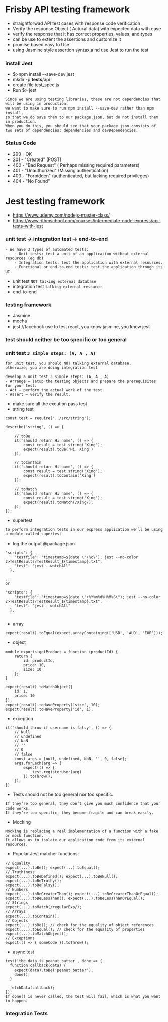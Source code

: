# Frisby API testing framework
- straightforwad API test cases with response code verification
- Verify the response Object ( Actural data) with expected data with ease
- verify the response that it has correct properties, values, and types
- can be use to extent the assertions and customize it
- promise based easy to Use
- using Jasmine style assertion syntax,a nd use Jest to run the test
### install Jest
- $>npm install --save-dev jest
- mkdir -p __tests__/api
- create file test_spec.js
- Run $> jest
```
Since we are using testing libraries, these are not dependencies that will be using in production. 
we want to make sure to run npm install --save-dev rather than npm install, 
so that we do save them to our package.json, but do not install them in production. 
When you do this, you should see that your package.json consists of 
two sets of dependencies: dependencies and devDependencies.
```
### Status Code
- 200 - OK
- 201 - "Created" (POST)
- 400 - "Bad Request" ( Perhaps missing required parameters)
- 401 - "Unauthorized" (Missing authentication)
- 403 - "Forbidden" (authenticated, but lacking required privileges)
- 404 - "No Found"

# Jest testing framework
- https://www.udemy.com/nodejs-master-class/
- https://www.rithmschool.com/courses/intermediate-node-express/api-tests-with-jest
### unit test -> integration test -> end-to-end
```
- We have 3 types of automated tests:
    - Unit tests: test a unit of an application without external resources (eg db) 
    - Integration tests: test the application with external resources.
    - Functional or end-to-end tests: test the application through its UI.
```
- unit test ```NOT talking external database```
- integration test ```talking external resource```
- end-to-end
### testing framework
- Jasmine
- mocha
- jest //facebook use to test react, you know jasmine, you know jest
###  test should neither be too specific or too general
### unit test ```3 simple steps: (A, A , A)```
```
for unit test, you should NOT talking external database,
otherwize, you are doing integration test
```
```
develop a unit test 3 simple steps: (A, A , A)
- Arrange – setup the testing objects and prepare the prerequisites for your test.
- Act – perform the actual work of the test.
- Assert – verify the result.
```
- make sure all the excution pass test
- string test
```
const test = require("../src/string");

describe('string', () => {

    // toBe
    it('should return Hi name', () => {
        const result = test.string('Xing');
        expect(result).toBe('Hi, Xing')
    });

    // toContain
    it('should return Hi name', () => {
        const result = test.string('Xing');
        expect(result).toContain('Xing')
    });

    // toMatch
    it('should return Hi name', () => {
        const result = test.string('Xing');
        expect(result).toMatch(/Xing/);
    });
});
```
- supertest 
```
to perform integration tests in our express application we'll be using a module called supertest
```
- log the output @package.json
```
"scripts": {
    "testfile": "timestamp=$(date \"+%c\"); jest --no-color 2>TestResults/TestResult_${timestamp}.txt",
    "test": "jest --watchAll"
  },
  
...
or 

"scripts": {
    "testfile": "timestamp=$(date \"+%Y%m%d%H%M%S\"); jest --no-color 2>TestResults/TestResult_${timestamp}.txt",
    "test": "jest --watchAll"
  },
  
```
- array
```
expect(result).toEqual(expect.arrayContaining(['USD', 'AUD', 'EUR']));
```
- object
```
module.exports.getProduct = function (productId) {
    return {
        id: productId,
        price: 10,
        size: 10
    };
}
```
```
expect(result).toMatchObject({
    id: 1,
    price: 10
});
expect(result).toHaveProperty('size', 10);
expect(result).toHaveProperty('id', 1);
```
- exception
```
it('should throw if username is falsy', () => {
    // Null
    // undefined
    // NaN
    // ''
    // 0
    // false
    const args = [null, undefined, NaN, '', 0, false];
    args.forEach(arg => {
        expect(() => {
            test.registerUser(arg)
        }).toThrow();
    });
})
```
- Tests should not be too general nor too specific. 
```
If they’re too general, they don’t give you much confidence that your code works. 
If they’re too specific, they become fragile and can break easily. 
```
- Mocking 
```
Mocking is replacing a real implementation of a function with a fake or mock function. 
It allows us to isolate our application code from its external resources.
```
- Popular Jest matcher functions:
```
// Equality
expect(...).toBe(); expect(...).toEqual();
// Truthiness
expect(...).toBeDefined(); expect(...).toBeNull(); expect(...).toBeTruthy();
expect(...).toBeFalsy();
// Numbers
expect(...).toBeGreaterThan(); expect(...).toBeGreaterThanOrEqual(); expect(...).toBeLessThan(); expect(...).toBeLessThanOrEqual();
// Strings
expect(...).toMatch(/regularExp/);
// Arrays
expect(...).toContain();
// Objects
expect(...).toBe(); // check for the equality of object references expect(...).toEqual(); // check for the equality of properties expect(...).toMatchObject();
// Exceptions
expect(() => { someCode }).toThrow();
```
- async test
```
test('the data is peanut butter', done => {
  function callback(data) {
    expect(data).toBe('peanut butter');
    done();
  }

  fetchData(callback);
});
If done() is never called, the test will fail, which is what you want to happen.
```
### Integration Tests
